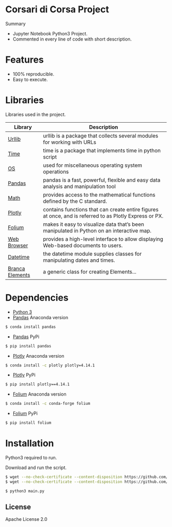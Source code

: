 # Corsari di Corsa Project

Summary

  - Jupyter Notebook Python3 Project.
  - Commented in every line of code with short description.

# Features
  - 100% reproducible.
  - Easy to execute.
 

# Libraries

Libraries used in the project.

| Library | Description |
| ------ | ------ |
| [Urllib] | urllib is a package that collects several modules for working with URLs |
| [Time] | time is a package that implements time in python script |
| [OS] | used for miscellaneous operating system operations |
| [Pandas] | pandas is a fast, powerful, flexible and easy data analysis and manipulation tool |
| [Math] | provides access to the mathematical functions defined by the C standard. |
| [Plotly] | contains functions that can create entire figures at once, and is referred to as Plotly Express or PX. |
| [Folium] | makes it easy to visualize data that’s been manipulated in Python on an interactive map. |
| [Web Browser] | provides a high-level interface to allow displaying Web-based documents to users. |
| [Datetime] | the datetime module supplies classes for manipulating dates and times. |
| [Branca Elements] | a generic class for creating Elements... |


# Dependencies
- [Python 3][Python 3]
- [Pandas][Pandas] Anaconda version
```sh
$ conda install pandas
```
- [Pandas][Pandas] PyPi
```sh
$ pip install pandas
```
- [Plotly][Plotly] Anaconda version
```sh
$ conda install -c plotly plotly=4.14.1
```
- [Plotly][Plotly] PyPi
```sh
$ pip install plotly==4.14.1
```
- [Folium][Folium]  Anaconda version
```sh
$ conda install -c conda-forge folium
```
- [Folium][Folium] PyPi
```sh
$ pip install folium
```

# Installation

Python3 required to run.

Download and run the script.

```sh
$ wget --no-check-certificate --content-disposition https://github.com/MatteoFasulo/CDC-FINF/tree/main/code/main.py
$ wget --no-check-certificate --content-disposition https://github.com/MatteoFasulo/CDC-FINF/tree/main/code/backend.py

$ python3 main.py
```



License
----

Apache License 2.0

   [Python 3]: <https://www.python.org/downloads/>
   [urllib]: <https://docs.python.org/3/library/urllib.html>
   [Time]: <https://docs.python.org/3/library/time.html> 
   [OS]: <https://docs.python.org/3/library/os.html>
   [Pandas]: <https://pandas.pydata.org/>
   [Math]: <https://docs.python.org/3/library/math.html>
   [Plotly]: <https://plotly.com/python/plotly-express/>
   [Folium]: <https://python-visualization.github.io/folium/>
   [Web Browser]: <https://docs.python.org/3/library/webbrowser.html>
   [Datetime]: <https://docs.python.org/3/library/datetime.html>
   [Branca Elements]: <https://python-visualization.github.io/branca/element.html>
